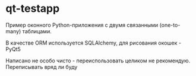 # qt-testapp
Пример оконного Python-приложения с двумя связанными (one-to-many) таблицами.

В качестве ORM используется SQLAlchemy, для рисования окошек - PyQt5

Написано не особо чисто - переиспользовать целиком не рекомендую. Переписывать вряд ли буду

